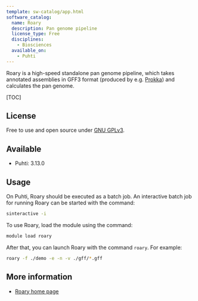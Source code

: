 ```yaml
---
template: sw-catalog/app.html
software_catalog:
  name: Roary
  description: Pan genome pipeline
  license_type: Free
  disciplines:
    - Biosciences
  available_on:
    - Puhti
---
```


Roary is a high-speed standalone pan genome pipeline, which takes annotated assemblies in 
GFF3 format (produced by e.g. [Prokka](./prokka.md)) and calculates the pan genome.

[TOC]

## License

Free to use and open source under [GNU GPLv3](https://www.gnu.org/licenses/gpl-3.0.html).

## Available

* Puhti: 3.13.0 

## Usage

On Puhti, Roary should be executed as a batch job. An interactive batch job for running Roary can be started with the command:

```bash
sinteractive -i 
```
 
To use Roary, load the module using the command:

```bash
module load roary
```

After that, you can launch Roary with the command `roary`. For example:

```bash
roary -f ./demo -e -n -v ./gff/*.gff
```

## More information

* [Roary home page](https://sanger-pathogens.github.io/Roary/)
